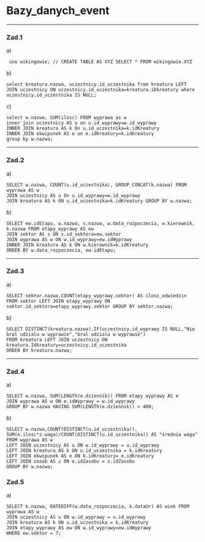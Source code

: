 # Bazy_danych_event

***
 ### Zad.1
a)

     use wikingowie; // CREATE TABLE AS XYZ SELECT * FROM wikingowie.XYZ



 b)


    select kreatura.nazwa, uczestnicy.id_uczestnika from kreatura LEFT JOIN uczestnicy ON uczestnicy.id_uczestnika=kreatura.iDkreatury where uczestnicy.id_uczestnika IS NULL;


 c)

    select w.nazwa, SUM(ilosc) FROM wyprawa as w 
    inner join uczestnicy AS u on u.id_wyprawy=w.id_wyprawy 
    INNER JOIN kreatura AS k On u.id_uczestnika=k.idKreatury 
    INNER JOIN ekwipunek AS e on e.idKreatury=k.idKreatury 
    group by w.nazwa;



  ***
  ### Zad.2

  a)

    SELECT w.nazwa, COUNT(u.id_uczestnika), GROUP_CONCAT(k.nazwa) FROM wyprawa AS w 
    JOIN uczestnicy AS u On u.id_wyprawy=w.id_wyprawy 
    JOIN kreatura AS k ON u.id_uczestnika=k.idKreatury GROUP BY w.nazwa;
  


 b)


    SELECT ew.idEtapu, w.nazwa, s.nazwa, w.data_rozpoczecia, w.kierownik, k.nazwa FROM etapy_wyprawy AS ew
    JOIN sektor AS s ON s.id_sektora=ew.sektor
    JOIN wyprawa AS w ON w.id_wyprawy=ew.idWyprawy
    INNER JOIN kreatura AS k ON w.kierownik=k.idKreatury
    ORDER BY w.data_rozpoczecia, ew.idEtapu;




  ***
  ### Zad.3

  a)

    SELECT sektor.nazwa,COUNT(etapy_wyprawy.sektor) AS ilosc_odwiedzin FROM sektor LEFT JOIN etapy_wyprawy ON sektor.id_sektora=etapy_wyprawy.sektor GROUP BY sektor.nazwa;



 b)


    SELECT DISTINCT(kreatura.nazwa),IF(uczestnicy.id_wyprawy IS NULL,"Nie bral udzialu w wyprawie","bral udzialu w wyprawie") 
    FROM kreatura LEFT JOIN uczestnicy ON kreatura.Idkreatury=uczestnicy.id_uczestnika   
    ORDER BY kreatura.nazwa;




  ***
  ### Zad.4

  a)

    SELECT w.nazwa, SUM(LENGTh(e.dziennik)) FROM etapy_wyprawy AS e
    JOIN wyprawa AS w ON e.idWyprawy = w.id_wyprawy
    GROUP BY w.nazwa HAVING SUM(LENGTh(e.dziennik)) < 400;



 b)


    SELECT w.nazwa,COUNT(DISTINCT(u.id_uczestnika)),
    SUM(e.ilosc*z.waga)/COUNT(DISTINCT(u.id_uczestnika)) AS "średnia waga"
    FROM wyprawa AS w
    LEFT JOIN uczestnicy AS u ON w.id_wyprawy = u.id_wyprawy
    LEFT JOIN kreatura AS k ON u.id_uczestnika = k.idKreatury   
    LEFT JOIN ekwipunek AS e ON k.idKreatury= e.idKreatury
    LEFT JOIN zasob AS z ON e.idZasobu = z.idZasobu
    GROUP BY w.nazwa;





   ### Zad.5

  a)

    SELECT k.nazwa, DATEDIFF(w.data_rozpoczecia, k.dataUr) AS wiek FROM wyprawa AS w
    JOIN uczestnicy AS u ON w.id_wyprawy = u.id_wyprawy
    JOIN kreatura AS k ON u.id_uczestnika = k.idKreatury
    JOIN etapy_wyprawy AS ew ON w.id_wyprawy=ew.idWyprawy
    WHERE ew.sektor = 7;



